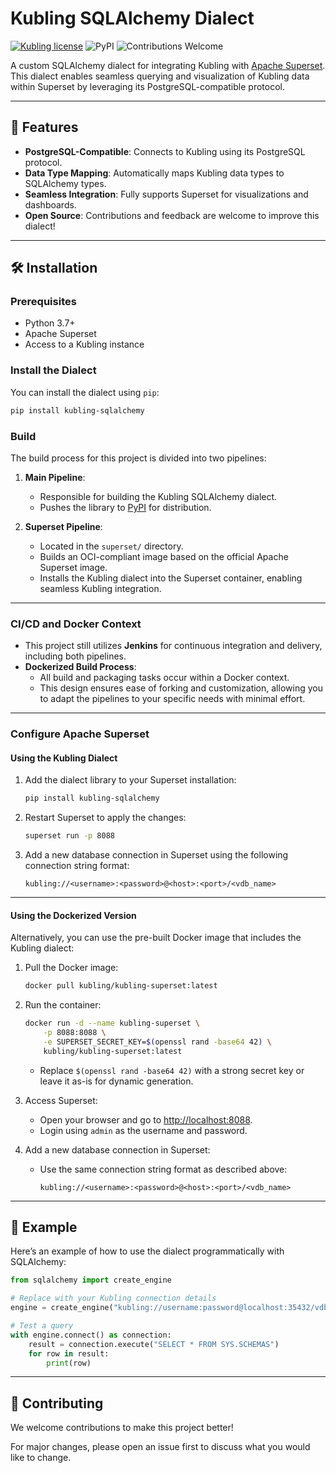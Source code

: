 # Kubling SQLAlchemy Dialect

[![Kubling license](https://img.shields.io/badge/license-Apache%202.0-blue.svg?style=flat-square)](LICENSE)
![PyPI](https://img.shields.io/pypi/v/kubling-sqlalchemy?style=flat-square)
![Contributions Welcome](https://img.shields.io/badge/contributions-welcome-brightgreen?style=flat-square)

A custom SQLAlchemy dialect for integrating Kubling with [Apache Superset](https://superset.apache.org/). 
This dialect enables seamless querying and visualization of Kubling data within Superset by leveraging its PostgreSQL-compatible protocol.

---

## 🚀 Features

- **PostgreSQL-Compatible**: Connects to Kubling using its PostgreSQL protocol.
- **Data Type Mapping**: Automatically maps Kubling data types to SQLAlchemy types.
- **Seamless Integration**: Fully supports Superset for visualizations and dashboards.
- **Open Source**: Contributions and feedback are welcome to improve this dialect!

---

## 🛠️ Installation

### Prerequisites

- Python 3.7+
- Apache Superset
- Access to a Kubling instance

### Install the Dialect

You can install the dialect using `pip`:

```bash
pip install kubling-sqlalchemy
```

### **Build**

The build process for this project is divided into two pipelines:

1. **Main Pipeline**:
   - Responsible for building the Kubling SQLAlchemy dialect.
   - Pushes the library to [PyPI](https://pypi.org/) for distribution.

2. **Superset Pipeline**:
   - Located in the `superset/` directory.
   - Builds an OCI-compliant image based on the official Apache Superset image.
   - Installs the Kubling dialect into the Superset container, enabling seamless Kubling integration.

---

### **CI/CD and Docker Context**

- This project still utilizes **Jenkins** for continuous integration and delivery, including both pipelines.
- **Dockerized Build Process**:
  - All build and packaging tasks occur within a Docker context.
  - This design ensures ease of forking and customization, allowing you to adapt the pipelines to your specific needs with minimal effort.

---

### Configure Apache Superset

#### **Using the Kubling Dialect**

1. Add the dialect library to your Superset installation:

   ```bash
   pip install kubling-sqlalchemy
   ```

2. Restart Superset to apply the changes:

   ```bash
   superset run -p 8088
   ```

3. Add a new database connection in Superset using the following connection string format:

   ```
   kubling://<username>:<password>@<host>:<port>/<vdb_name>
   ```

---

#### **Using the Dockerized Version**

Alternatively, you can use the pre-built Docker image that includes the Kubling dialect:

1. Pull the Docker image:
   ```bash
   docker pull kubling/kubling-superset:latest
   ```

2. Run the container:
   ```bash
   docker run -d --name kubling-superset \
       -p 8088:8088 \
       -e SUPERSET_SECRET_KEY=$(openssl rand -base64 42) \
       kubling/kubling-superset:latest
   ```

   - Replace `$(openssl rand -base64 42)` with a strong secret key or leave it as-is for dynamic generation.

3. Access Superset:
   - Open your browser and go to [http://localhost:8088](http://localhost:8088).
   - Login using `admin` as the username and password.

4. Add a new database connection in Superset:
   - Use the same connection string format as described above:
     ```
     kubling://<username>:<password>@<host>:<port>/<vdb_name>
     ```

---

## 📝 Example

Here’s an example of how to use the dialect programmatically with SQLAlchemy:

```python
from sqlalchemy import create_engine

# Replace with your Kubling connection details
engine = create_engine("kubling://username:password@localhost:35432/vdb_name")

# Test a query
with engine.connect() as connection:
    result = connection.execute("SELECT * FROM SYS.SCHEMAS")
    for row in result:
        print(row)
```

---

## 🤝 Contributing

We welcome contributions to make this project better!

For major changes, please open an issue first to discuss what you would like to change.
